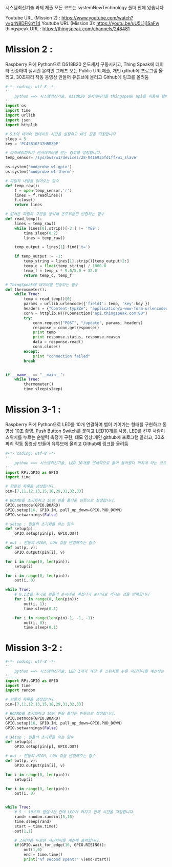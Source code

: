 시스템최신기술 과제 제출
모든 코드는 systemNewTechnology 폴더 안에 있습니다

Youtube URL (Mission 2) :    https://www.youtube.com/watch?v=grN8DFKpY14
Youtube URL (Mission 3):    https://youtu.be/uU5L1j1SaFw
thingspeak URL : https://thingspeak.com/channels/248481


# Mission 2 :
Raspberry Pi에 Python으로 DS18B20 온도세서 구동시키고, Thing Speak에 데이타 전송하여 실시간 온라인 그래프 보는 Public URL제출,  개인 github에 프로그램 올리고, 30초짜리 작동 동영상 만들어 유튜브에 올리고 Github에 링크를 올려둠
```python
#-*- coding: utf-8 -*-
'''
    python ==> 시스템최신기술, ds18b20 센서데이터를 thingspeak api를 이용해 웹에 뿌려주는 코드
'''
import os
import time
import urllib
import json
import httplib

# 5초의 데이터 업데이트 시간을 설정하고 API 값을 저장합니다
sleep = 5
key = 'PC45B10F37HRMZ0P'

# 라즈베리파이가 센서데이터를 받는 경로를 설정합니다.
temp_sensor='/sys/bus/w1/devices/28-0416935fd1ff/w1_slave'

os.system('modprobe w1-gpio')
os.system('modprobe w1-therm')

# 파일의 내용을 읽어오는 함수
def temp_raw():
    f = open(temp_sensor,'r')
    lines = f.readlines()
    f.close()
    return lines

# 읽어온 파일의 구문을 분석해 온도부분만 반환하는 함수
def read_temp():
    lines = temp_raw()
    while lines[0].strip()[-3:] != 'YES':
        time.sleep(0.2)
        lines = temp_raw()

    temp_output = lines[1].find('t=')

    if temp_output != -1:
        temp_string = lines[1].strip()[temp_output+2:]
        temp_c = float(temp_string) / 1000.0
        temp_f = temp_c * 9.0/5.0 + 32.0
        return temp_c, temp_f

# ThingSpeak에 데이터를 전송하는 함수
def thermometer():
    while True:
        temp = read_temp()[0]
        params = urllib.urlencode({'field1': temp, 'key':key })
        headers = {"Content-typZZe": "application/x-www-form-urlencoded","Accept": "text/plain"}
        conn = httplib.HTTPConnection("api.thingspeak.com:80")
        try:
            conn.request("POST", "/update", params, headers)
            response = conn.getresponse()
            print temp
            print response.status, response.reason
            data = response.read()
            conn.close()
        except:
            print "connection failed"
        break


if __name__ == "__main__":
    while True:
        thermometer()
        time.sleep(sleep)
```


# Mission 3-1 :
Raspberry Pi에 Python으로 LED를 10개 연결하여 뱀이 기어가는 형태를 구현하고 동영상 10초 촬영.  Push Button Switch를 붙이고 LED10개를 사용, LED를 킨후 사람이 스위치를 누르는 순발력 측정기 구현, 데모 영상.개인 github에 프로그램 올리고, 30초짜리 작동 동영상 만들어 유튜브에 올리고 Github에 링크를 올려둠
```python
#-*- coding: utf-8 -*-
'''
    python ==> 시스템최신기술, LED 10개를 연쇄적으로 불이 들어왔다 꺼지게 하는 코드
'''
import RPi.GPIO as GPIO
import time

# 핀들의 목록을 생성합니다.
pin=[7,11,12,13,15,18,29,31,32,33]

# BOARD를 초기화하고 16번 핀을 풀다운 인풋으로 설정합니다.
GPIO.setmode(GPIO.BOARD)
GPIO.setup(16, GPIO.IN, pull_up_down=GPIO.PUD_DOWN)
GPIO.setwarnings(False)

# setup : 핀들의 초기화를 하는 함수
def setup(p):
    GPIO.setup(pin[p], GPIO.OUT)

# out : 핀들의 HIGH, LOW 값을 변경해주는 함수
def out(p, v):
    GPIO.output(pin[i], v)

for i in range(0, len(pin)):
    setup(i)

for i in range(0, len(pin)):
    out(i, 0)

while True:
    # 0.1초를 주기로 핀들이 순서대로 켜졌다가 순서대로 꺼지는 것을 반복합니다
    for i in range(0, len(pin)):
        out(i, 1);
        time.sleep(0.1)

    for i in range(len(pin)-1, -1, -1):
        out(i, 0);
        time.sleep(0.1)
```

# Mission 3-2 :
```python
#-*- coding: utf-8 -*-
'''
    python ==> 시스템최신기술, LED 1개가 켜진 후 스위치를 누른 시간차이를 계산하는 코드
'''
import RPi.GPIO as GPIO
import time
import random

# 핀들의 목록을 생성합니다.
pin=[7,11,12,13,15,18,29,31,32,33]

# BOARD를 초기화하고 16번 핀을 풀다운 인풋으로 설정합니다.
GPIO.setmode(GPIO.BOARD)
GPIO.setup(16, GPIO.IN, pull_up_down=GPIO.PUD_DOWN)
GPIO.setwarnings(False)

# setup : 핀들의 초기화를 하는 함수
def setup(p):
    GPIO.setup(pin[p], GPIO.OUT)

# out : 핀들의 HIGH, LOW 값을 변경해주는 함수
def out(p, v):
    GPIO.output(pin[i], v)

for i in range(0, len(pin)):
    setup(i)

for i in range(0, len(pin)):
    out(i, 0)


while True:
    # 5 ~ 10초의 랜덤시간 안에 LED가 켜지고 현재 시간을 저장합니다.
    rand= random.randint(5,10)
    time.sleep(rand)
    start = time.time()
    out(1,1)

    # 스위치를 누르면 시간차이를 계산해 출력합니다.
    if(GPIO.wait_for_edge(16, GPIO.RISING)):
        out(1,0)
        end = time.time()
        print("%f second spent!" %(end-start))
```


